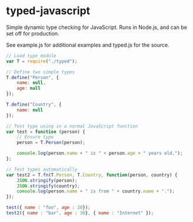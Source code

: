 typed-javascript
=========

Simple dynamic type checking for JavaScript. Runs in Node.js, and can be set off for production.

See example.js for additional examples and typed.js for the source.

```javascript
// Load type module
var T = require("./typed");

// Define two simple types
T.define("Person", {
    name: null,
    age: null
});

T.define("Country", {
    name: null
});

// Test type using in a normal JavaScript function
var test = function (person) {
    // Ensure type
    person = T.Person(person);

    console.log(person.name + " is " + person.age + " years old.");
};

// Test types automatically
var test2 = T.fn(T.Person, T.Country, function(person, country) {
    JSON.stringify(person);
    JSON.stringify(country);
    console.log(person.name + " is from " + country.name + ".");
});

test({ name : "foo", age : 20});
test2({ name : "bar", age : 30}, { name : "Internet" });
